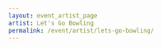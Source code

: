 ```yaml
---
layout: event_artist_page
artist: Let's Go Bowling
permalink: /event/artist/lets-go-bowling/
---
```



